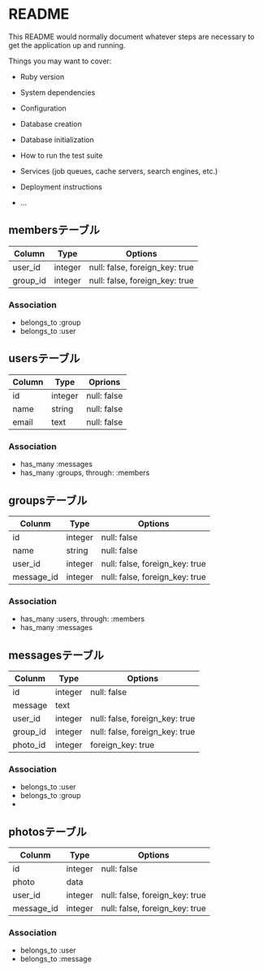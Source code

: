 # README

This README would normally document whatever steps are necessary to get the
application up and running.

Things you may want to cover:

* Ruby version

* System dependencies

* Configuration

* Database creation

* Database initialization

* How to run the test suite

* Services (job queues, cache servers, search engines, etc.)

* Deployment instructions

* ...

## membersテーブル

|Column|Type|Options|
|------|----|-------|
|user_id|integer|null: false, foreign_key: true|
|group_id|integer|null: false, foreign_key: true|

### Association
- belongs_to :group
- belongs_to :user

## usersテーブル

|Column|Type|Oprions|
|------|----|-------|
|id|integer|null: false|
|name|string|null: false|
|email|text|null: false|

### Association
- has_many :messages
- has_many :groups, through: :members


## groupsテーブル
|Colunm|Type|Options|
|------|----|-------|
|id|integer|null: false|
|name|string|null: false|
|user_id|integer|null: false, foreign_key: true|
|message_id|integer|null: false, foreign_key: true|


### Association
- has_many :users, through: :members
- has_many :messages


## messagesテーブル

|Colunm|Type|Options|
|------|----|-------|
|id|integer|null: false|
|message|text|
|user_id|integer|null: false, foreign_key: true|
|group_id|integer|null: false, foreign_key: true|
|photo_id|integer|foreign_key: true|

### Association
- belongs_to :user
- belongs_to :group
-

## photosテーブル

|Colunm|Type|Options|
|------|----|-------|
|id|integer|null: false|
|photo|data|
|user_id|integer|null: false, foreign_key: true|
|message_id|integer|null: false, foreign_key: true|

### Association
- belongs_to :user
- belongs_to :message



